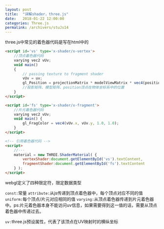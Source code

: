 ```yaml
---
layout: post
title:  "详解shader，three.js"
date:   2018-01-22 12:00:00
categories: Three.js
permalink: /archivers/stuJs14
---
```

three.js中常见的着色器代码是写在html中的

```html
<script id='vs' type='x-shader/x-vertex'>
    //顶点着色器代码
    varying vec2 vUv;
    void main()
    {    
        // passing texture to fragment shader
        vUv = uv;
        gl_Position = projectionMatrix * modelViewMatrix * vec4(position, 1.0);
        //投影矩阵、模型矩阵、position顶点在物体坐标系中的位置
    }
</script>

<script id='fs' type='x-shader/x-fragment'>
    //片元着色器代码
    varying vec2 vUv;
    void main() {
        gl_FragColor = vec4(vUv.x, vUv.y, 1.0, 1.0);
    }
</script>

<!-- 引用着色器代码 -->
<script>
    //···
    material = new THREE.ShaderMaterial( {
        vertexShader:document.getElementById('vs').textContent,
        fragmentShader:document.getElementById('fs').textContent
    } );
</script>
```

webgl定义了四种限定符，限定数据类型

`const:`常量
`attribute:`从js传递到顶点着色器中，每个顶点对应不同的值
`uniform:`每个顶点/片元对应相同的值
`varying:`从顶点着色器传递到片元着色器中。ps:片元着色器本身不能访问uv信息，如果需要得到这一值的话，需要从顶点着色器中传递过去。

`uv:`three.js预设属性，代表了该顶点在UV映射时的横纵坐标

